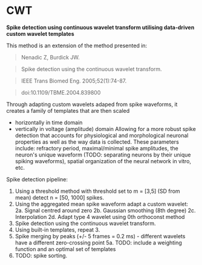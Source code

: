 # CWT
**Spike detection using continuous wavelet transform utilising data-driven custom wavelet templates**

This method is an extension of the method presented in:

> Nenadic Z, Burdick JW. 

> Spike detection using the continuous wavelet transform. 

> IEEE Trans Biomed Eng. 2005;52(1):74-87. 

> doi:10.1109/TBME.2004.839800

Through adapting custom wavelets adaped from spike waveforms, it creates a family of templates that are then scaled
- horizontally in time domain
- vertically in voltage (amplitude) domain
Allowing for a more robust spike detection that accounts for physiological and morphological neuronal properties
as well as the way data is collected. These parameters include: refractory period, maximal/minimal spike amplitudes,
the neuron's unique waveform (TODO: separating neurons by their unique spiking waveforms),
spatial organization of the neural network in vitro, etc.

Spike detection pipeline:
1. Using a threshold method with threshold set to m = [3,5] (SD from mean) detect n = [50, 1000] spikes.
2. Using the aggregated mean spike waveform adapt a custom wavelet:
   2a. Signal centred around zero
   2b. Gaussian smoothing (8th degree)
   2c. Interpolation
   2d. Adapt type 4 wavelet using 0th orthoconst method
3. Spike detection using the continuous wavelet transform.
4. Using built-in templates, repeat 3.
5. Spike merging by peaks (+/- 5 frames = 0.2 ms) - different wavelets have a different zero-crossing point
   5a. TODO: include a weighting function and an optimal set of templates
6. TODO: spike sorting.

